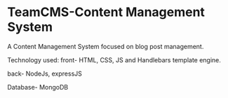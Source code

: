 # TeamCMS-Content Management System

A Content Management System focused on blog post management.

Technology used:
front- HTML, CSS, JS and Handlebars template engine.

back- NodeJs, expressJS

Database- MongoDB

